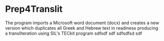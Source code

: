 # Prep4Translit
The program imports a Microsoft word document (docx) and creates a new version which duplicates all Greek and Hebrew text in readiness producing a transliteration using SIL's TECkit program
sdfsdf
sdf
sdfsdfsd
sdf
